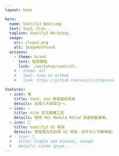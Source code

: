 ```yaml
---
layout: home

hero:
  name: Vuetify3 Bootcamp
  text: Vue3、Vite...
  tagline: Vuetify3 Workshop.
  image:
    src: /logo2.png
    alt: ImageNotFound
  actions:
    - theme: brand
      text: 點我開始
      link: ./workshop/vue3/sfc
    # - theme: alt
    #   text: View on GitHub
    #   link: https://github.com/vuejs/vitepress

features:
  - icon: 🛠️
    title: Vue3, Vue 框架當前版本 
    details: 前端三大框架之一。
  - icon: ⚡️
    title: Vite 官方建構工具
    details: 使用 Hot Module Relad 快速啟動專案。
  - icon: 🖖
    title: Vuetify3 UI 框架
    details: 曾經風光的前端 UI 框架，如今令人不勝唏噓。
  # - icon: 🧶
  #   title: Simple and minimal, always
  #   details: Lorem ipsum...
---
```



